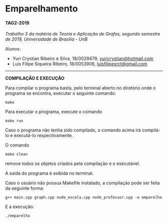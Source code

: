 # Emparelhamento

#### TAG2-2019

_Trabalho 3 da matéria de Teoria e Aplicação de Grafos, segundo semestre de 2019, Universidade de Brasília - UnB_

Alunos:

- Yuri Crystian Ribeiro e Silva, 18/0029479,  yuricrystian@hotmail.com
- Luis Filipe Siqueira Ribeiro,  18/0053906,  luisfilipesrct@gmail.com

----------------------------------------------------------------------
<b>COMPILAÇÃO E EXECUÇÃO</b>

Para compilar o programa basta, pelo terminal aberto no diretório onde o programa se encontra, executar o seguinte comando:
```      
make
```
          
Para executar o programa, execute o comando
```
make run
```

Caso o programa não tenha sido compilado, o comando acima irá compilá-lo e executá-lo respectivamente.

O comando
```
make clean
```
remove todos os objetos criados pela compilação e o executável.

A saída do programa é exibida no terminal.

Caso o usuário não possua Makefile instalado, a compilação pode ser feita da seguinte forma:
```
g++ main.cpp graph.cpp node_escola.cpp node_professor.cpp -o emparelha
```
E a execução:
```
./emparelha
```
